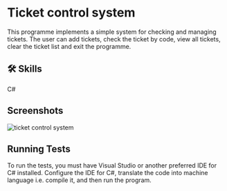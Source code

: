 
# Ticket control system

This programme implements a simple system for checking and managing tickets. The user can add tickets, check the ticket by code, view all tickets, clear the ticket list and exit the programme.

## 🛠 Skills
C#


## Screenshots

![ticket control system](https://github.com/maciekstrach01/Library_Management/assets/146733279/7a9e7432-730e-4356-a379-8a1ac5e97766)















## Running Tests

To run the tests, you must have Visual Studio or another preferred IDE for C# installed. Configure the IDE for C#, translate the code into machine language i.e. compile it, and then run the program.

```

